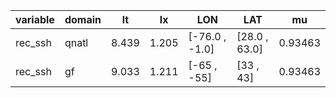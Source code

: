 |variable|domain|lt   |lx   |LON           |LAT          |mu     |
|--------|------|-----|-----|--------------|-------------|-------|
|rec_ssh |qnatl |8.439|1.205|[-76.0 , -1.0]|[28.0 , 63.0]|0.93463|
|rec_ssh |gf    |9.033|1.211|[-65 , -55]   |[33 , 43]    |0.93463|
